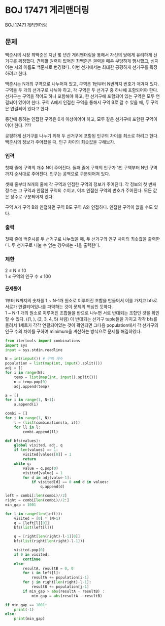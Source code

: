 # BOJ 17471 게리맨더링 
[BOJ 17471 게리맨더링](https://www.acmicpc.net/problem/17471)
## 문제
백준시의 시장 최백준은 지난 몇 년간 게리맨더링을 통해서 자신의 당에게 유리하게 선거구를 획정했다. 견제할 권력이 없어진 최백준은 권력을 매우 부당하게 행사했고, 심지어는 시의 이름도 백준시로 변경했다. 이번 선거에서는 최대한 공평하게 선거구를 획정하려고 한다.

백준시는 N개의 구역으로 나누어져 있고, 구역은 1번부터 N번까지 번호가 매겨져 있다. 구역을 두 개의 선거구로 나눠야 하고, 각 구역은 두 선거구 중 하나에 포함되어야 한다. 선거구는 구역을 적어도 하나 포함해야 하고, 한 선거구에 포함되어 있는 구역은 모두 연결되어 있어야 한다. 구역 A에서 인접한 구역을 통해서 구역 B로 갈 수 있을 때, 두 구역은 연결되어 있다고 한다. 

중간에 통하는 인접한 구역은 0개 이상이어야 하고, 모두 같은 선거구에 포함된 구역이어야 한다. ???

공평하게 선거구를 나누기 위해 두 선거구에 포함된 인구의 차이를 최소로 하려고 한다. 백준시의 정보가 주어졌을 때, 인구 차이의 최솟값을 구해보자.

### 입력
첫째 줄에 구역의 개수 N이 주어진다. 둘째 줄에 구역의 인구가 1번 구역부터 N번 구역까지 순서대로 주어진다. 인구는 공백으로 구분되어져 있다.

셋째 줄부터 N개의 줄에 각 구역과 인접한 구역의 정보가 주어진다. 각 정보의 첫 번째 정수는 그 구역과 인접한 구역의 수이고, 이후 인접한 구역의 번호가 주어진다. 모든 값은 정수로 구분되어져 있다.
  
구역 A가 구역 B와 인접하면 구역 B도 구역 A와 인접하다. 인접한 구역이 없을 수도 있다.

### 출력  
첫째 줄에 백준시를 두 선거구로 나누었을 때, 두 선거구의 인구 차이의 최솟값을 출력한다. 두 선거구로 나눌 수 없는 경우에는 -1을 출력한다.

### 제한  
2 ≤ N ≤ 10  
1 ≤ 구역의 인구 수 ≤ 100

#### 문제풀이
1부터 N까지의 숫자를 1 ~ N-1개 원소로 이루어진 조합을 만들어서 이를 가지고 bfs로 서로가 연결되어있나를 파악하는 것이 문제의 핵심인 듯하다.  
1 ~ N-1 개의 원소로 이루어진 조합들을 반으로 나누면 서로 반대되는 조합인 것을 확인 할 수 있다. ((1, ), (2, 3, 4, 5) 처럼)
이 반대되는 선거구 tuple들을 가지고 각각 bfs를 돌려서 1세트가 각각 연결되어있는 것이 확인되면 그다음 population에서 각 선거구의 인구 수의 차이를 구하여 minimum을 계산하는 방식으로 문제를 해결하였다. 
```python
from itertools import combinations
import sys
input = sys.stdin.readline

N = int(input()) # 구역 개수
population = list(map(int, input().split()))
adj = []
for i in range(N):
    temp = list(map(int, input().split()))
    n = temp.pop(0)
    adj.append(temp)

a = []
for i in range(1, N+1):
    a.append(i)

combi = []
for i in range(1, N):
    l = (list(combinations(a, i)))
    for ll in l:
        combi.append(ll)

def bfs(values):
    global visited, adj, q
    if len(values) == 1:
        visited[values[0]] = 1
        return
    while q: 
        value = q.pop(0)
        visited[value] = 1
        for d in adj[value-1]:
            if visited[d] == 0 and d in values:
                q.append(d)

left = combi[:len(combi)//2]
right = combi[len(combi)//2:]
min_gap = 1001

for l in range(len(left)):
    visited = [0] * (N+1)
    q = [left[l][0]]
    bfs(list(left[l]))

    q = [right[len(right)-l-1][0]]
    bfs(list(right[len(right)-l-1]))

    visited.pop(0)
    if 0 in visited:
        continue
    else:
        resultA, resultB = 0, 0
        for i in left[l]:
            resultA += population[i-1]
        for j in right[len(right)-l-1]:
            resultB += population[j-1]
        if min_gap > abs(resultA - resultB) :
            min_gap = abs(resultA - resultB)

if min_gap == 1001:
    print(-1)
else:
    print(min_gap)
```